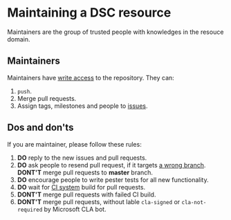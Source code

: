 # Maintaining a DSC resource

Maintainers are the group of trusted people with knowledges in the resouce domain.

## Maintainers

Maintainers have [write access](https://help.github.com/articles/permission-levels-for-an-organization-repository/) to the repository.
They can:

1. `push`.
2. Merge pull requests.
3. Assign tags, milestones and people to [issues](https://guides.github.com/features/issues/).

## Dos and don'ts

If you are maintainer, please follow these rules:

1. **DO** reply to the new issues and pull requests.
1. **DO** ask people to resend pull request, if it targets [a wrong branch](CONTRIBUTING.md#lifecycle-of-a-pull-reqeust).
**DONT'T** merge pull requests to **master** branch.
1. **DO** encourage people to write pester tests for all new functionality.
1. **DO** wait for [CI system](CONTRIBUTING.md#appveyor) build for pull requests.
1. **DONT'T** merge pull requests with failed CI build.
1. **DONT'T** merge pull requests, without lable `cla-signed` or `cla-not-required` by Microsoft CLA bot.

